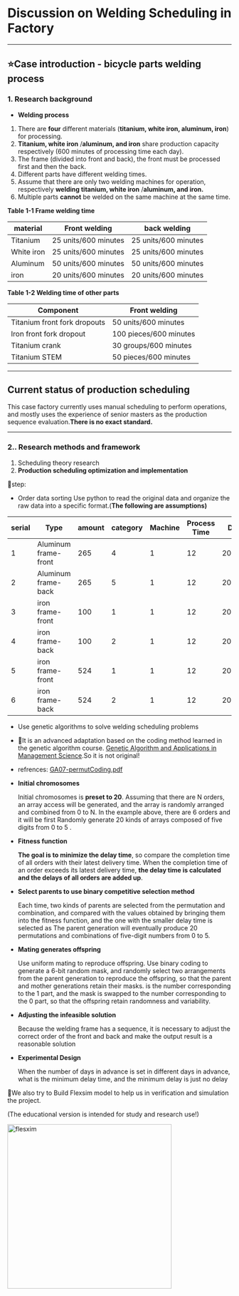 # Discussion on Welding Scheduling in Factory

---

## ⭐Case introduction - bicycle parts welding process

### 1. Research background

- **Welding process**
1. There are **four** different materials (**titanium, white iron, aluminum, iron**) for processing.
2. **Titanium, white iron** /**aluminum, and iron** share production capacity respectively (600 minutes of processing time each day).
3. The frame (divided into front and back), the front must be processed first and then the back.
4. Different parts have different welding times.
5. Assume that there are only two welding machines for operation, respectively **welding titanium, white iron** /**aluminum, and iron.**
6. Multiple parts **cannot** be welded on the same machine at the same time.

**Table 1-1 Frame welding time**

| material | Front  welding | back welding |
| --- | --- | --- |
| Titanium | 25 units/600 minutes | 25 units/600 minutes |
| White iron | 25 units/600 minutes | 25 units/600 minutes |
| Aluminum | 50 units/600 minutes | 50 units/600 minutes |
| iron | 20 units/600 minutes | 20 units/600 minutes |

**Table 1-2 Welding time of other parts**

| Component | Front  welding |
| --- | --- |
| Titanium front fork dropouts | 50 units/600 minutes |
| Iron front fork dropout | 100 pieces/600 minutes |
| Titanium crank | 30 groups/600 minutes |
| Titanium STEM | 50 pieces/600 minutes |

---

## Current status of production scheduling

This case factory currently uses manual scheduling to perform operations, and mostly uses the experience of senior masters as the production sequence evaluation.**There is no exact standard.**

---

### 2.. Research methods and framework

1. Scheduling theory research
2. **Production scheduling optimization and implementation**

📜step:

- Order data sorting Use python to read the original data and organize the raw data into a specific format.(**The following are assumptions)**

| serial | Type | amount | category | Machine  | Process Time | Deadline |
| --- | --- | --- | --- | --- | --- | --- |
| 1 | Aluminum frame-front | 265 | 4 | 1 | 12 |2022/11/15|
| 2 | Aluminum frame-back | 265 | 5 | 1 | 12 |2022/11/15|
| 3 | iron frame-front | 100 | 1 | 1 | 12 |2022/12/10|
| 4 | iron frame-back | 100 | 2 | 1 | 12 |2022/12/10|
| 5 | iron frame-front | 524 | 1 | 1 | 12 |2022/12/15|
| 6 | iron frame-back | 524 | 2 | 1 | 12 |2022/12/15|

- Use genetic algorithms to solve welding scheduling problems
- 🎲It is an advanced adaptation based on the coding method learned in the genetic algorithm course. [Genetic Algorithm and Applications in Management Science](https://timetable.nycu.edu.tw/?r=main/crsoutline&Acy=111&Sem=2&CrsNo=517408&lang=zh-tw).So it is not original!
- refrences: [GA07-permutCoding.pdf](https://github.com/Linszuchi047/Discussion-on-Lathe-and-Welding-Scheduling-in-Factory/files/12565194/GA07-permutCoding.pdf)

    
- **Initial chromosomes**
    
     Initial chromosomes is **preset to 20**. Assuming that there are N orders, an array access will be generated, and the array is randomly arranged and combined from 0 to N. In the example above, there are 6 orders and it will be first Randomly generate 20 kinds of arrays composed of five digits from 0 to 5 .
    
- **Fitness function**
    
    **The goal is to minimize the delay time**, so compare the completion time of all orders with their latest delivery time. When the completion time of an order exceeds its latest delivery time, **the delay time is calculated and the delays of all orders are added up**.
    
- **Select parents to use binary competitive selection method**
    
    Each time, two kinds of parents are selected from the permutation and combination, and compared with the values obtained by bringing them into the fitness function, and the one with the smaller delay time is selected as The parent generation will eventually produce 20 permutations and combinations of five-digit numbers from 0 to 5.
    
- **Mating generates offspring**
    
    Use uniform mating to reproduce offspring. Use binary coding to generate a 6-bit random mask, and randomly select two arrangements from the parent generation to reproduce the offspring, so that the parent and mother generations retain their masks. is the number corresponding to the 1 part, and the mask is swapped to the number corresponding to the 0 part, so that the offspring retain randomness and variability.
    
- **Adjusting the infeasible solution**
    
    Because the welding frame has a sequence, it is necessary to adjust the correct order of the front and back and make the output result is a reasonable solution
    
- **Experimental Design**
    
    When the number of days in advance is set in different days in advance, what is the minimum delay time, and the minimum delay is just no delay
    

📏We also try to Build Flexsim model to help us in verification and simulation the project.

(The educational version is intended for study and research use!)

<img width="369" alt="flesxim" src="https://github.com/Linszuchi047/Discussion-on-Lathe-and-Welding-Scheduling-in-Factory/assets/140520487/cfde03ff-abea-456b-a377-a05f9e6a4de3">

